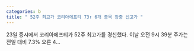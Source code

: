 ```yaml
---
categories: b
title: " 52주 최고가 코리아에프티 73↑ 6개 종목 장중 신고가 "
---
```

 23일 증시에서 코리아에프티가 52주 최고가를 경신했다. 이날 오전 9시 39분 주가는 전일 대비 7.3% 오른 4... 